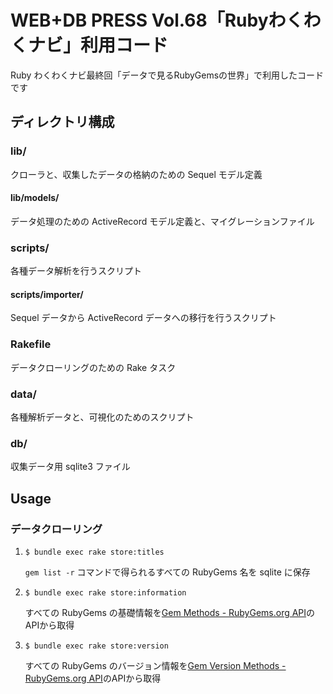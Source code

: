 # WEB+DB PRESS Vol.68「Rubyわくわくナビ」利用コード

Ruby わくわくナビ最終回「データで見るRubyGemsの世界」で利用したコードです

## ディレクトリ構成

### lib/
クローラと、収集したデータの格納のための Sequel モデル定義

#### lib/models/
データ処理のための ActiveRecord モデル定義と、マイグレーションファイル

### scripts/
各種データ解析を行うスクリプト

#### scripts/importer/
Sequel データから ActiveRecord データへの移行を行うスクリプト

### Rakefile
データクローリングのための Rake タスク

### data/
各種解析データと、可視化のためのスクリプト

### db/
収集データ用 sqlite3 ファイル

## Usage

### データクローリング

1. `$ bundle exec rake store:titles`

    `gem list -r` コマンドで得られるすべての RubyGems 名を sqlite に保存

2. `$ bundle exec rake store:information`

    すべての RubyGems の基礎情報を[Gem Methods - RubyGems.org API](http://guides.rubygems.org/rubygems-org-api/#gem)のAPIから取得

3. `$ bundle exec rake store:version`

    すべての RubyGems のバージョン情報を[Gem Version Methods - RubyGems.org API](http://guides.rubygems.org/rubygems-org-api/#gemversion)のAPIから取得

